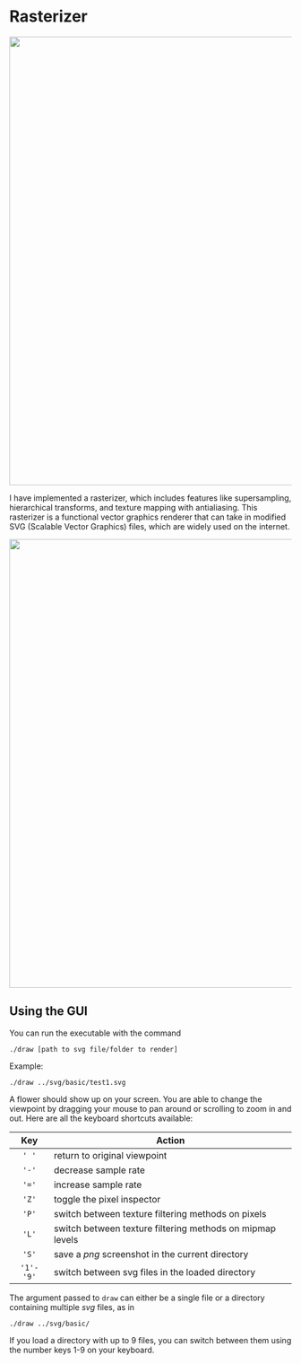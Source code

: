 # Rasterizer

<img src="https://cs184.eecs.berkeley.edu/cs184_sp16_content/article_images/3_1.jpg" width="800px" align="middle"/>

I have implemented a rasterizer, which includes features like supersampling, hierarchical transforms, and texture mapping with antialiasing. This rasterizer is a functional vector graphics renderer that can take in modified SVG (Scalable Vector Graphics) files, which are widely used on the internet.

<img src="https://cs184.eecs.berkeley.edu/cs184_sp16_content/article_images/3_7.jpg" width="800px" align="middle"/>

## Using the GUI

You can run the executable with the command

    ./draw [path to svg file/folder to render]
    
Example:
    
    ./draw ../svg/basic/test1.svg

A flower should show up on your screen. You are able to change the viewpoint by dragging your mouse to pan around or scrolling to zoom in and out. Here are all the keyboard shortcuts available:

|Key | Action|
|:-----:|------|
|`' '`  | return to original viewpoint|
|`'-'`  | decrease sample rate|
|`'='` | increase sample rate|
|`'Z'` | toggle the pixel inspector|
|`'P'` | switch between texture filtering methods on pixels|
|`'L'` | switch between texture filtering methods on mipmap levels|
|`'S'` | save a *png* screenshot in the current directory|
| `'1'-'9'`  | switch between svg files in the loaded directory|

The argument passed to `draw` can either be a single file or a directory containing multiple *svg* files, as in

    ./draw ../svg/basic/

If you load a directory with up to 9 files, you can switch between them using the number keys 1-9 on your keyboard.



